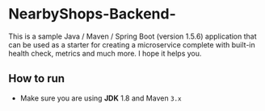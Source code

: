 # NearbyShops-Backend-
This is a sample Java / Maven / Spring Boot (version 1.5.6) application that can be used as a starter for creating a microservice complete with built-in health check, metrics and much more. I hope it helps you.

## How to run
* Make sure you are using **JDK** 1.8 and Maven ```3.x```

